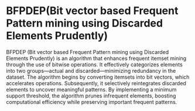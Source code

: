 # BFPDEP(Bit vector based Frequent Pattern mining using Discarded Elements Prudently)
BFPDEP (Bit vector based Frequent Pattern mining using Discarded Elements Prudently) is an algorithm that enhances frequent itemset mining through the use of bitwise operations. It effectively categorizes elements into two groups—actual and discarded—minimizing redundancy in the dataset. The algorithm begins by converting itemsets into bit vectors, which accelerates operations. Subsequently, it selectively reintegrates discarded elements to uncover meaningful patterns. By implementing a minimum support threshold, the algorithm prunes infrequent elements, boosting computational efficiency while preserving important frequent patterns.
